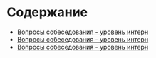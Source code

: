 # Содержание

- [Вопросы собеседования - уровень интерн](001.%20Questions.md)
- [Вопросы собеседования - уровень интерн](002.%20Questions.md)
- [Вопросы собеседования - уровень интерн](003.%20Questions.md)

